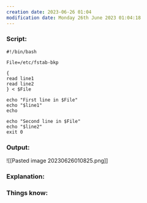 ```yaml
---
creation date: 2023-06-26 01:04
modification date: Monday 26th June 2023 01:04:18
---
```


### Script:

```
#!/bin/bash

File=/etc/fstab-bkp

{
read line1
read line2
} < $File

echo "First line in $File"
echo "$line1"
echo

echo "Second line in $File"
echo "$line2"
exit 0
```

### Output:

![[Pasted image 20230626010825.png]]



### Explanation:



### Things know:
